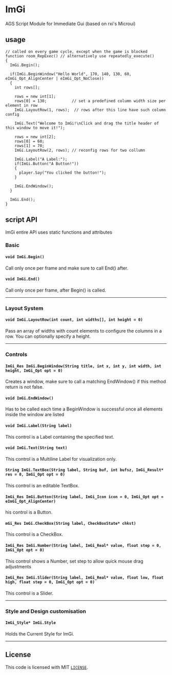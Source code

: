 # ImGi
AGS Script Module for Immediate Gui (based on rxi's Microui)

## usage

```AGS Script
// called on every game cycle, except when the game is blocked
function room_RepExec() // alternatively use repeatedly_execute() 
{
  ImGi.Begin(); 
    
  if(ImGi.BeginWindow("Hello World", 170, 140, 130, 60, eImGi_Opt_AlignCenter | eImGi_Opt_NoClose))
  {
    int rows[];
        
    rows = new int[1];
    rows[0] = 130;           // set a predefined column width size per element in row
    ImGi.LayoutRow(1, rows);  // rows after this line have such column config
       
    ImGi.Text("Welcome to ImGi!\nClick and drag the title header of this window to move it!");
           
    rows = new int[2];
    rows[0] = 60;
    rows[1] = 70;
    ImGi.LayoutRow(2, rows); // reconfig rows for two collumn
        
    ImGi.Label("A Label:");
    if(ImGi.Button("A Button!"))
    {
      player.Say("You clicked the button!");
    }    
  
    ImGi.EndWindow();
  }
    
  ImGi.End();  
}
```

## script API

ImGi entire API uses static functions and attributes

### Basic

#### `void ImGi.Begin()`

Call only once per frame and make sure to call End() after.

#### `void ImGi.End()`

Call only once per frame, after Begin() is called.


---

### Layout System

#### `void ImGi.LayoutRow(int count, int widths[], int height = 0)`

Pass an array of widths with count elements to configure the columns in a row. You can optionally specify a height.


---

### Controls

#### `ImGi_Res ImGi.BeginWindow(String title, int x, int y, int width, int height, ImGi_Opt opt = 0)`

Creates a window, make sure to call a matching EndWindow() if this method return is not false.

#### `void ImGi.EndWindow()`

Has to be called each time a BeginWindow is successful once all elements inside the window are listed

#### `void ImGi.Label(String label)`

This control is a Label containing the specified text.

#### `void ImGi.Text(String text)`

This control is a Multiline Label for visualization only.

#### `String ImGi.TextBox(String label, String buf, int bufsz, ImGi_Result* res = 0, ImGi_Opt opt = 0)`

This control is an editable TextBox.

#### `ImGi_Res ImGi.Button(String label, ImGi_Icon icon = 0, ImGi_Opt opt = eImGi_Opt_AlignCenter)`

his control is a Button.

#### `mGi_Res ImGi.CheckBox(String label, CheckBoxState* chkst)`

This control is a CheckBox.

#### `ImGi_Res ImGi.Number(String label, ImGi_Real* value, float step = 0, ImGi_Opt opt = 0)`

This control shows a Number, set step to allow quick mouse drag adjustments

#### `ImGi_Res ImGi.Slider(String label, ImGi_Real* value, float low, float high, float step = 0, ImGi_Opt opt = 0)`

This control is a Slider.


---

### Style and Design customisation

#### `ImGi_Style* ImGi.Style` 

Holds the Current Style for ImGi.


---

## License

This code is licensed with MIT [`LICENSE`](LICENSE).
